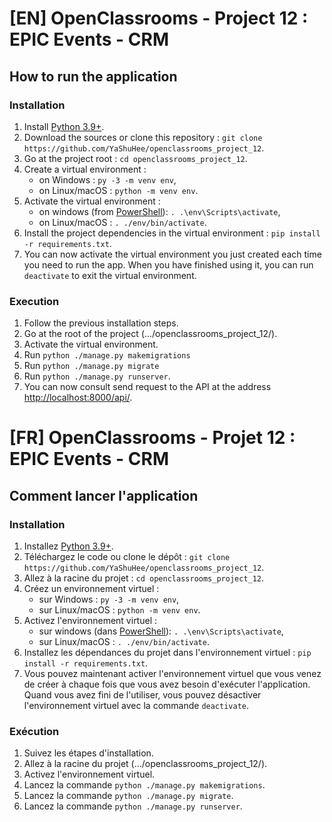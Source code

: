 # [EN] OpenClassrooms - Project 12 : EPIC Events - CRM

## How to run the application
### Installation
1. Install [Python 3.9+](https://www.python.org/downloads/).
2. Download the sources or clone this repository : ```git clone https://github.com/YaShuHee/openclassrooms_project_12```.
3. Go at the project root : ```cd openclassrooms_project_12```.
4. Create a virtual environment :
    - on Windows : ```py -3 -m venv env```,
    - on Linux/macOS : ```python -m venv env```.
5. Activate the virtual environment :
    - on windows (from [PowerShell](https://docs.microsoft.com/fr-fr/powershell/)): ```. .\env\Scripts\activate```,
    - on Linux/macOS : ```. ./env/bin/activate```.
6. Install the project dependencies in the virtual environment : ```pip install -r requirements.txt```.
7. You can now activate the virtual environment you just created each time you need to run the app.
When you have finished using it, you can run ```deactivate``` to exit the virtual environment.

### Execution
1. Follow the previous installation steps.
2. Go at the root of the project (.../openclassrooms_project_12/).
3. Activate the virtual environment.
4. Run ```python ./manage.py makemigrations```
5. Run ```python ./manage.py migrate```
6. Run ```python ./manage.py runserver```.
7. You can now consult send request to the API at the address [http://localhost:8000/api/](http://localhost:8000/api/).


# [FR] OpenClassrooms - Projet 12 :  EPIC Events - CRM

## Comment lancer l'application
### Installation
1. Installez [Python 3.9+](https://www.python.org/downloads/).
2. Téléchargez le code ou clone le dépôt : ```git clone https://github.com/YaShuHee/openclassrooms_project_12```.
3. Allez à la racine du projet : ```cd openclassrooms_project_12```.
4. Créez un environnement virtuel :
    - sur Windows : ```py -3 -m venv env```,
    - sur Linux/macOS : ```python -m venv env```.
5. Activez l'environnement virtuel :
    - sur windows (dans [PowerShell](https://docs.microsoft.com/fr-fr/powershell/)): ```. .\env\Scripts\activate```,
    - sur Linux/macOS : ```. ./env/bin/activate```.
6. Installez les dépendances du projet dans l'environnement virtuel : ```pip install -r requirements.txt```.
7. Vous pouvez maintenant activer l'environnement virtuel que vous venez de créer à chaque fois que vous avez besoin d'exécuter l'application.
Quand vous avez fini de l'utiliser, vous pouvez désactiver l'environnement virtuel avec la commande  ```deactivate```.

### Exécution
1. Suivez les étapes d'installation.
2. Allez à la racine du projet (.../openclassrooms_project_12/).
3. Activez l'environnement virtuel.
4. Lancez la commande ```python ./manage.py makemigrations```.
5. Lancez la commande ```python ./manage.py migrate```.
6. Lancez la commande ```python ./manage.py runserver```.